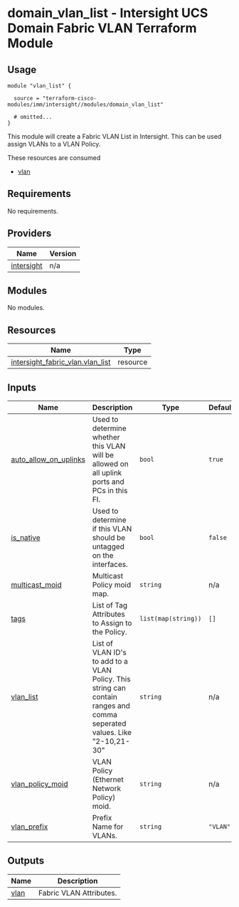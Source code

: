 # domain_vlan_list - Intersight UCS Domain Fabric VLAN Terraform Module

## Usage

```hcl
module "vlan_list" {

  source = "terraform-cisco-modules/imm/intersight//modules/domain_vlan_list"

  # omitted...
}
```

This module will create a Fabric VLAN List in Intersight.  This can be used assign VLANs to a VLAN Policy.  

These resources are consumed

* [vlan](https://registry.terraform.io/providers/CiscoDevNet/intersight/latest/docs/data-sources/fabric_vlan)

<!-- BEGINNING OF PRE-COMMIT-TERRAFORM DOCS HOOK -->
## Requirements

No requirements.

## Providers

| Name | Version |
|------|---------|
| <a name="provider_intersight"></a> [intersight](#provider\_intersight) | n/a |

## Modules

No modules.

## Resources

| Name | Type |
|------|------|
| [intersight_fabric_vlan.vlan_list](https://registry.terraform.io/providers/CiscoDevNet/intersight/latest/docs/resources/fabric_vlan) | resource |

## Inputs

| Name | Description | Type | Default | Required |
|------|-------------|------|---------|:--------:|
| <a name="input_auto_allow_on_uplinks"></a> [auto\_allow\_on\_uplinks](#input\_auto\_allow\_on\_uplinks) | Used to determine whether this VLAN will be allowed on all uplink ports and PCs in this FI. | `bool` | `true` | no |
| <a name="input_is_native"></a> [is\_native](#input\_is\_native) | Used to determine if this VLAN should be untagged on the interfaces. | `bool` | `false` | no |
| <a name="input_multicast_moid"></a> [multicast\_moid](#input\_multicast\_moid) | Multicast Policy moid map. | `string` | n/a | yes |
| <a name="input_tags"></a> [tags](#input\_tags) | List of Tag Attributes to Assign to the Policy. | `list(map(string))` | `[]` | no |
| <a name="input_vlan_list"></a> [vlan\_list](#input\_vlan\_list) | List of VLAN ID's to add to a VLAN Policy.  This string can contain ranges and comma seperated values.  Like "2-10,21-30" | `string` | n/a | yes |
| <a name="input_vlan_policy_moid"></a> [vlan\_policy\_moid](#input\_vlan\_policy\_moid) | VLAN Policy (Ethernet Network Policy) moid. | `string` | n/a | yes |
| <a name="input_vlan_prefix"></a> [vlan\_prefix](#input\_vlan\_prefix) | Prefix Name for VLANs. | `string` | `"VLAN"` | no |

## Outputs

| Name | Description |
|------|-------------|
| <a name="output_vlan"></a> [vlan](#output\_vlan) | Fabric VLAN Attributes. |
<!-- END OF PRE-COMMIT-TERRAFORM DOCS HOOK -->

